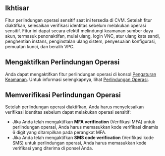 ## Ikhtisar
Fitur perlindungan operasi sensitif saat ini tersedia di CVM. Setelah fitur diaktifkan, selesaikan verifikasi identitas sebelum melakukan operasi sensitif.
Fitur ini dapat secara efektif melindungi keamanan sumber daya akun, termasuk penonaktifan, mulai ulang, login VNC, atur ulang kata sandi, penghentian instans, penginstalan ulang sistem, penyesuaian konfigurasi, pemuatan kunci, dan beralih VPC.

## Mengaktifkan Perlindungan Operasi
Anda dapat mengaktifkan fitur perlindungan operasi di konsol [Pengaturan Keamanan](https://console.cloud.tencent.com/developer/security). Untuk informasi selengkapnya, lihat [Perlindungan Operasi](https://intl.cloud.tencent.com/document/product/378/10740).

## Memverifikasi Perlindungan Operasi
Setelah perlindungan operasi diaktifkan, Anda harus menyelesaikan verifikasi identitas sebelum dapat melakukan operasi sensitif:
- Jika Anda telah mengaktifkan **MFA verification** (Verifikasi MFA) untuk perlindungan operasi, Anda harus memasukkan kode verifikasi dinamis 6 digit yang ditampilkan pada perangkat MFA.
- Jika Anda telah mengaktifkan **SMS code verification** (Verifikasi kode SMS) untuk perlindungan operasi, Anda harus memasukkan kode verifikasi yang diterima di ponsel Anda.



